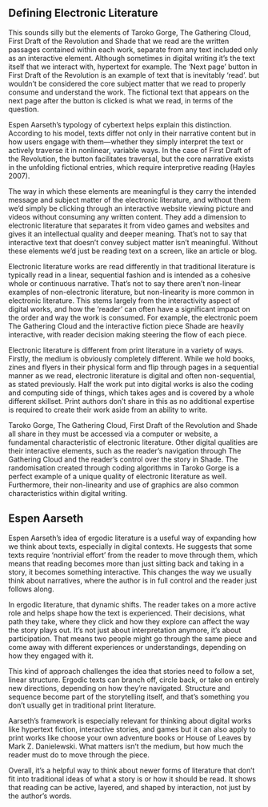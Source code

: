 ## Defining Electronic Literature

 This sounds silly but the elements of Taroko Gorge, The Gathering Cloud, First Draft of the Revolution and Shade that we read are the written passages contained within each work, separate from any text included only as an interactive element. Although sometimes in digital writing it’s the text itself that we interact with, hypertext for example. The ‘Next page’ button in First Draft of the Revolution is an example of text that is inevitably ‘read’. but wouldn’t be considered the core subject matter that we read to properly consume and understand the work. The fictional text that appears on the next page after the button is clicked is what we read, in terms of the question.

Espen Aarseth’s typology of cybertext helps explain this distinction. According to his model, texts differ not only in their narrative content but in how users engage with them—whether they simply interpret the text or actively traverse it in nonlinear, variable ways. In the case of First Draft of the Revolution, the button facilitates traversal, but the core narrative exists in the unfolding fictional entries, which require interpretive reading (Hayles 2007).

The way in which these elements are meaningful is they carry the intended message and subject matter of the electronic literature, and without them we’d simply be clicking through an interactive website viewing picture and videos without consuming any written content. They add a dimension to electronic literature that separates it from video games and websites and gives it an intellectual quality and deeper meaning. That’s not to say that interactive text that doesn’t convey subject matter isn’t meaningful. Without these elements we’d just be reading text on a screen, like an article or blog.
 
Electronic literature works are read differently in that traditional literature is typically read in a linear, sequential fashion and is intended as a cohesive whole or continuous narrative. That’s not to say there aren’t non-linear examples of non-electronic literature, but non-linearity is more common in electronic literature. This stems largely from the interactivity aspect of digital works, and how the ‘reader’ can often have a significant impact on the order and way the work is consumed. For example, the electronic poem The Gathering Cloud and the interactive fiction piece Shade are heavily interactive, with reader decision making steering the flow of each piece.

Electronic literature is different from print literature in a variety of ways. Firstly, the medium is obviously completely different. While we hold books, zines and flyers in their physical form and flip through pages in a sequential manner as we read, electronic literature is digital and often non-sequential, as stated previously. Half the work put into digital works is also the coding and computing side of things, which takes ages and is covered by a whole different skillset. Print authors don’t share in this as no additional expertise is required to create their work aside from an ability to write.

Taroko Gorge, The Gathering Cloud, First Draft of the Revolution and Shade all share in they must be accessed via a computer or website, a fundamental characteristic of electronic literature. Other digital qualities are their interactive elements, such as the reader’s navigation through The Gathering Cloud and the reader’s control over the story in Shade. The randomisation created through coding algorithms in Taroko Gorge is a perfect example of a unique quality of electronic literature as well. Furthermore, their non-linearity and use of graphics are also common characteristics within digital writing. 

## Espen Aarseth

Espen Aarseth’s idea of ergodic literature is a useful way of expanding how we think about texts, especially in digital contexts. He suggests that some texts require ‘nontrivial effort’ from the reader to move through them, which means that reading becomes more than just sitting back and taking in a story, it becomes something interactive. This changes the way we usually think about narratives, where the author is in full control and the reader just follows along.

In ergodic literature, that dynamic shifts. The reader takes on a more active role and helps shape how the text is experienced. Their decisions, what path they take, where they click and how they explore can affect the way the story plays out. It’s not just about interpretation anymore, it’s about participation. That means two people might go through the same piece and come away with different experiences or understandings, depending on how they engaged with it.

This kind of approach challenges the idea that stories need to follow a set, linear structure. Ergodic texts can branch off, circle back, or take on entirely new directions, depending on how they’re navigated. Structure and sequence become part of the storytelling itself, and that’s something you don’t usually get in traditional print literature.

Aarseth’s framework is especially relevant for thinking about digital works like hypertext fiction, interactive stories, and games but it can also apply to print works like choose your own adventure books or House of Leaves by Mark Z. Danielewski. What matters isn’t the medium, but how much the reader must do to move through the piece.

Overall, it’s a helpful way to think about newer forms of literature that don’t fit into traditional ideas of what a story is or how it should be read. It shows that reading can be active, layered, and shaped by interaction, not just by the author’s words.
